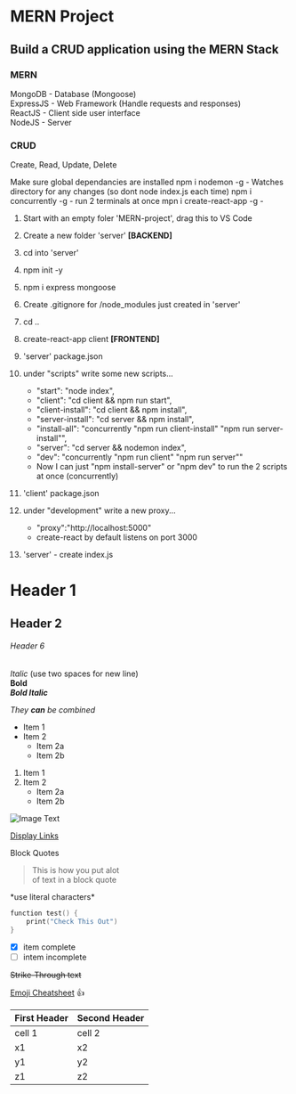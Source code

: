 # MERN Project
## Build a CRUD application using the MERN Stack

### MERN
MongoDB     - Database (Mongoose)  
ExpressJS   - Web Framework (Handle requests and responses)  
ReactJS     - Client side user interface  
NodeJS      - Server  

### CRUD
Create, Read, Update, Delete  

Make sure global dependancies are installed
npm i nodemon -g                - Watches directory for any changes (so dont node index.js each time)
npm i concurrently -g           - run 2 terminals at once
mpn i create-react-app -g       - 

1. Start with an empty foler 'MERN-project', drag this to VS Code
2. Create a new folder 'server' **[BACKEND]**
3. cd into 'server'
4. npm init -y
5. npm i express mongoose
6. Create .gitignore for /node_modules just created in 'server'
7. cd ..
8. create-react-app client **[FRONTEND]**
9. 'server' package.json
10. under "scripts" write some new scripts...
    * "start": "node index",
    * "client": "cd client && npm run start",
    * "client-install": "cd client && npm install",
    * "server-install": "cd server && npm install",
    * "install-all": "concurrently \"npm run client-install\" \"npm run server-install\"",
    * "server": "cd server && nodemon index",
    * "dev": "concurrently \"npm run client\" \"npm run server\""
    * Now I can just "npm install-server" or "npm dev" to run the 2 scripts at once (concurrently)
11. 'client' package.json
12. under "development" write a new proxy...
    * "proxy":"http://localhost:5000"
    * create-react by default listens on port 3000

1. 'server' - create index.js

# Header 1
## Header 2
###### Header 6

*Italic* (use two spaces for new line)  
**Bold**  
***Bold Italic***

*They **can** be combined*

* Item 1
* Item 2
    * Item 2a
    * Item 2b

1. Item 1
2. Item 2
    * Item 2a
    * Item 2b

![Image Text](https://moneyinc.com/wp-content/uploads/2019/04/2bc8e460427441.5a4cdc300deb9-750x422.jpg)

[Display Links](http://github.com)

Block Quotes
> This is how you put alot  
> of text in a block quote

\*use literal characters\*

```swift
function test() {
    print("Check This Out")
}
```

- [x] item complete
- [ ] intem incomplete

<del>Strike-Through text</del>

[Emoji Cheatsheet](http://www.emohi-cheat-sheet.com)
:+1:

First Header | Second Header
-------------- | ------------------
cell 1 | cell 2
x1 | x2
y1 | y2
z1 | z2
